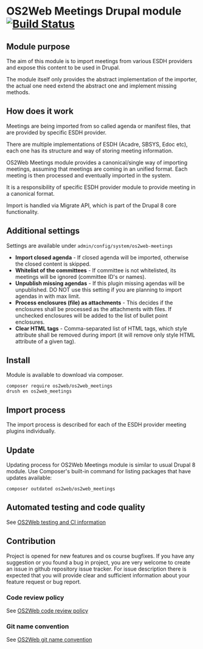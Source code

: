 # OS2Web Meetings Drupal module [![Build Status](https://travis-ci.org/OS2web/os2web_meetings.svg?branch=master)](https://travis-ci.org/OS2web/os2web_meetings)

## Module purpose

The aim of this module is to import meetings from various ESDH providers and expose this content to be used in Drupal.

The module itself only provides the abstract implementation of the importer, the actual one need extend the abstract one and implement missing methods.

## How does it work

Meetings are being imported from so called agenda or manifest files, that are provided by specific ESDH provider.

There are multiple implementations of ESDH (Acadre, SBSYS, Edoc etc), each one has its structure and way of storing meeting information.

OS2Web Meetings module provides a canonical/single way of importing meetings, assuming that meetings are coming in an unified format.
Each meeting is then processed and eventually imported in the system.

It is a responsibility of specific ESDH provider module to provide meeting in a canonical format.

Import is handled via Migrate API, which is part of the Drupal 8 core functionality.

## Additional settings
Settings are available under ```admin/config/system/os2web-meetings```
* **Import closed agenda** - If closed agenda will be imported, otherwise the closed content is skipped.
* **Whitelist of the committees** - If committee is not whitelisted, its meetings will be ignored (committee ID's or names).
* **Unpublish missing agendas** - If this plugin missing agendas will be unpublished. DO NOT use this setting if you are planning to import agendas in with max limit.
* **Process enclosures (file) as attachments** - This decides if the enclosures shall be processed as the attachments with files. If unchecked enclosures will be added to the list of bullet point enclosures.
* **Clear HTML tags** - Comma-separated list of HTML tags, which style attribute shall be removed during import (it will remove only style HTML attribute of a given tag).

## Install

Module is available to download via composer.
```
composer require os2web/os2web_meetings
drush en os2web_meetings
```

## Import process

The import process is described for each of the ESDH provider meeting plugins individually.

## Update
Updating process for OS2Web Meetings module is similar to usual Drupal 8 module.
Use Composer's built-in command for listing packages that have updates available:

```
composer outdated os2web/os2web_meetings
```

## Automated testing and code quality
See [OS2Web testing and CI information](https://github.com/OS2Web/docs#testing-and-ci)

## Contribution

Project is opened for new features and os course bugfixes.
If you have any suggestion or you found a bug in project, you are very welcome
to create an issue in github repository issue tracker.
For issue description there is expected that you will provide clear and
sufficient information about your feature request or bug report.

### Code review policy
See [OS2Web code review policy](https://github.com/OS2Web/docs#code-review)

### Git name convention
See [OS2Web git name convention](https://github.com/OS2Web/docs#git-guideline)
